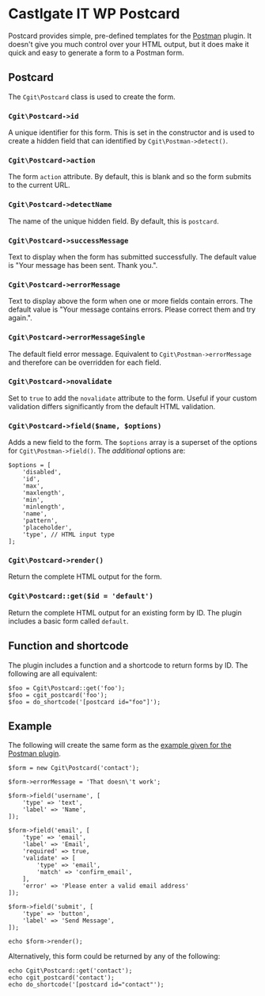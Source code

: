 # Castlgate IT WP Postcard #

Postcard provides simple, pre-defined templates for the [Postman](http://github.com/castlegateit/cgit-wp-postman) plugin. It doesn't give you much control over your HTML output, but it does make it quick and easy to generate a form to a Postman form.

## Postcard ##

The `Cgit\Postcard` class is used to create the form.

### `Cgit\Postcard->id` ###

A unique identifier for this form. This is set in the constructor and is used to create a hidden field that can identified by `Cgit\Postman->detect()`.

### `Cgit\Postcard->action` ###

The form `action` attribute. By default, this is blank and so the form submits to the current URL.

### `Cgit\Postcard->detectName` ###

The name of the unique hidden field. By default, this is `postcard`.

### `Cgit\Postcard->successMessage` ###

Text to display when the form has submitted successfully. The default value is "Your message has been sent. Thank you.".

### `Cgit\Postcard->errorMessage` ###

Text to display above the form when one or more fields contain errors. The default value is "Your message contains errors. Please correct them and try again.".

### `Cgit\Postcard->errorMessageSingle` ###

The default field error message. Equivalent to `Cgit\Postman->errorMessage` and therefore can be overridden for each field.

### `Cgit\Postcard->novalidate` ###

Set to `true` to add the `novalidate` attribute to the form. Useful if your custom validation differs significantly from the default HTML validation.

### `Cgit\Postcard->field($name, $options)` ###

Adds a new field to the form. The `$options` array is a superset of the options for `Cgit\Postman->field()`. The _additional_ options are:

    $options = [
        'disabled',
        'id',
        'max',
        'maxlength',
        'min',
        'minlength',
        'name',
        'pattern',
        'placeholder',
        'type', // HTML input type
    ];

### `Cgit\Postcard->render()` ###

Return the complete HTML output for the form.

### `Cgit\Postcard::get($id = 'default')` ###

Return the complete HTML output for an existing form by ID. The plugin includes a basic form called `default`.

## Function and shortcode ##

The plugin includes a function and a shortcode to return forms by ID. The following are all equivalent:

    $foo = Cgit\Postcard::get('foo');
    $foo = cgit_postcard('foo');
    $foo = do_shortcode('[postcard id="foo"]');

## Example ##

The following will create the same form as the [example given for the Postman plugin](http://github.com/castlegateit/cgit-wp-postman).

    $form = new Cgit\Postcard('contact');

    $form->errorMessage = 'That doesn\'t work';

    $form->field('username', [
        'type' => 'text',
        'label' => 'Name',
    ]);

    $form->field('email', [
        'type' => 'email',
        'label' => 'Email',
        'required' => true,
        'validate' => [
            'type' => 'email',
            'match' => 'confirm_email',
        ],
        'error' => 'Please enter a valid email address'
    ]);

    $form->field('submit', [
        'type' => 'button',
        'label' => 'Send Message',
    ]);

    echo $form->render();

Alternatively, this form could be returned by any of the following:

    echo Cgit\Postcard::get('contact');
    echo cgit_postcard('contact');
    echo do_shortcode('[postcard id="contact"');
